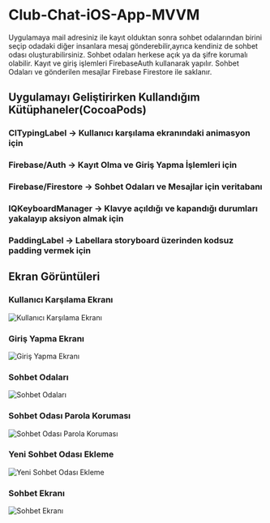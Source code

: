 # Club-Chat-iOS-App-MVVM
Uygulamaya mail adresiniz ile kayıt olduktan sonra sohbet odalarından birini seçip odadaki diğer insanlara mesaj gönderebilir,ayrıca kendiniz de sohbet odası oluşturabilirsiniz.
Sohbet odaları herkese açık ya da şifre korumalı olabilir. Kayıt ve giriş işlemleri FirebaseAuth kullanarak yapılır. Sohbet Odaları ve gönderilen mesajlar Firebase Firestore ile saklanır.

## Uygulamayı Geliştirirken Kullandığım Kütüphaneler(CocoaPods)
### ClTypingLabel -> Kullanıcı karşılama ekranındaki animasyon için
### Firebase/Auth -> Kayıt Olma ve Giriş Yapma İşlemleri için
### Firebase/Firestore -> Sohbet Odaları ve Mesajlar için veritabanı
### IQKeyboardManager -> Klavye açıldığı ve kapandığı durumları yakalayıp aksiyon almak için
### PaddingLabel -> Labellara storyboard üzerinden kodsuz padding vermek için

## Ekran Görüntüleri

### Kullanıcı Karşılama Ekranı
![Kullanıcı Karşılama Ekranı](https://raw.githubusercontent.com/caner07/Club-Chat-iOS-App-MVVM/main/Club%20Chat/Assets.xcassets/Simulator_Screen_Shot_-_iPhone_11_-_2021-08-06_at_11.43.49_240x430.png) 

### Giriş Yapma Ekranı
![Giriş Yapma Ekranı](https://raw.githubusercontent.com/caner07/Club-Chat-iOS-App-MVVM/main/Club%20Chat/Assets.xcassets/Simulator_Screen_Shot_-_iPhone_11_-_2021-08-06_at_11.43.52_240x430.png) 

### Sohbet Odaları
![Sohbet Odaları](https://raw.githubusercontent.com/caner07/Club-Chat-iOS-App-MVVM/main/Club%20Chat/Assets.xcassets/Simulator_Screen_Shot_-_iPhone_11_-_2021-08-06_at_11.43.19_240x430.png) 

### Sohbet Odası Parola Koruması
![Sohbet Odası Parola Koruması](https://raw.githubusercontent.com/caner07/Club-Chat-iOS-App-MVVM/main/Club%20Chat/Assets.xcassets/Simulator_Screen_Shot_-_iPhone_11_-_2021-08-06_at_11.43.34_240x430.png) 

### Yeni Sohbet Odası Ekleme
![Yeni Sohbet Odası Ekleme](https://raw.githubusercontent.com/caner07/Club-Chat-iOS-App-MVVM/main/Club%20Chat/Assets.xcassets/Simulator_Screen_Shot_-_iPhone_11_-_2021-08-06_at_11.43.40_240x430.png) 

### Sohbet Ekranı
![Sohbet Ekranı](https://raw.githubusercontent.com/caner07/Club-Chat-iOS-App-MVVM/main/Club%20Chat/Assets.xcassets/Simulator_Screen_Shot_-_iPhone_11_-_2021-08-06_at_11.43.14_240x430.png)  
